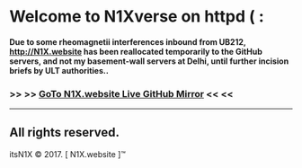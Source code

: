 # Welcome to N1Xverse on httpd ( :

#### Due to some rheomagnetii interferences inbound from UB212, http://N1X.website has been reallocated temporarily to the GitHub servers, and not my basement-wall servers at Delhi, until further incision briefs by ULT authorities..

### >> >> [GoTo N1X.website Live GitHub Mirror](https://n1xweb.github.io/www.N1X.Website/) << <<

<hr>

## All rights reserved. 
itsN1X © 2017.
[ N1X.website ]™
